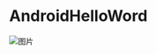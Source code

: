 # AndroidHelloWord
![图片](https://user-images.githubusercontent.com/38304401/139571999-f5fbc25d-3b80-421f-8e81-73b55d1c0f35.png)
